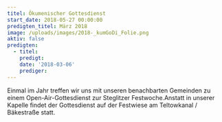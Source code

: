 ```yaml
---
titel: Ökumenischer Gottesdienst
start_date: 2018-05-27 00:00:00
predigten_titel: März 2018
image: /uploads/images/2018-_kumGoDi_Folie.png
aktiv: false
predigten:
  - titel:
    predigt:
    date: '2018-03-06'
    prediger:
---
```


Einmal im Jahr treffen wir uns mit unseren benachbarten Gemeinden zu einem Open-Air-Gottesdienst zur Steglitzer Festwoche.Anstatt in unserer Kapelle findet der Gottesdienst auf der Festwiese am Teltowkanal / Bäkestraße statt.
